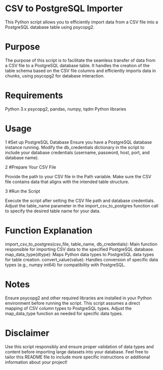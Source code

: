 # CSV to PostgreSQL Importer
This Python script allows you to efficiently import data from a CSV file into a PostgreSQL database table using psycopg2.

# Purpose
The purpose of this script is to facilitate the seamless transfer of data from a CSV file to a PostgreSQL database table. It handles the creation of the table schema based on the CSV file columns and efficiently imports data in chunks, using psycopg2 for database interaction.

# Requirements
Python 3.x
psycopg2, pandas, numpy, tqdm Python libraries

# Usage
1 #Set up PostgreSQL Database
  Ensure you have a PostgreSQL database instance running.
  Modify the db_credentials dictionary in the script to include your database credentials (username, password, host, port, and database name).
  
2 #Prepare Your CSV File

  Provide the path to your CSV file in the Path variable.
  Make sure the CSV file contains data that aligns with the intended table structure.
  
3 #Run the Script

  Execute the script after setting the CSV file path and database credentials.
  Adjust the table_name parameter in the import_csv_to_postgres function call to specify the desired table name for your data.
  
# Function Explanation
  import_csv_to_postgres(csv_file, table_name, db_credentials): Main function responsible for importing CSV data to the specified PostgreSQL database.
  map_data_type(dtype): Maps Python data types to PostgreSQL data types for table creation.
  convert_value(value): Handles conversion of specific data types (e.g., numpy int64) for compatibility with PostgreSQL.
  
# Notes
  Ensure psycopg2 and other required libraries are installed in your Python environment before running the script.
  This script assumes a direct mapping of CSV column types to PostgreSQL types. Adjust the map_data_type function as needed for specific data types.
  
# Disclaimer
  Use this script responsibly and ensure proper validation of data types and content before importing large datasets into your database.
  Feel free to tailor this README file to include more specific instructions or additional information about your project!
